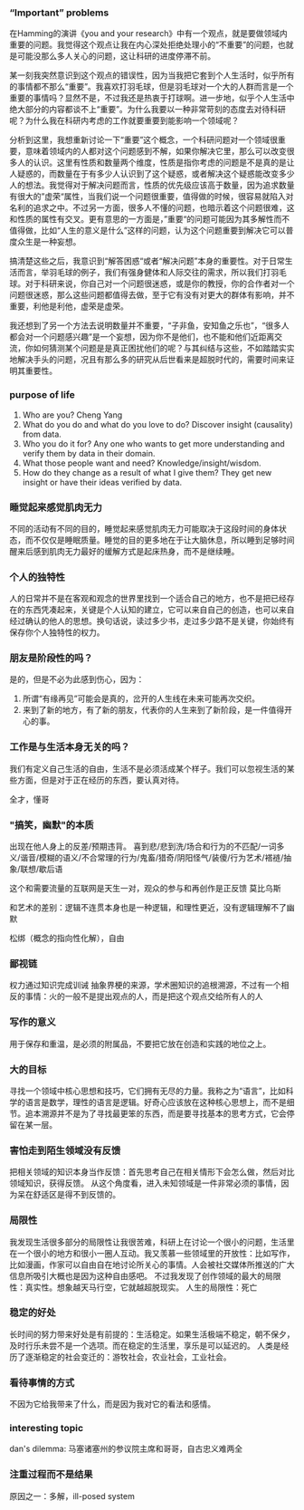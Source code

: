 ### “Important” problems
在Hamming的演讲《you and your research》中有一个观点，就是要做领域内重要的问题。我觉得这个观点让我在内心深处拒绝处理小的“不重要”的问题，也就是可能没那么多人关心的问题，这让科研的进度停滞不前。

某一刻我突然意识到这个观点的错误性，因为当我把它套到个人生活时，似乎所有的事情都不那么“重要”。我喜欢打羽毛球，但是羽毛球对一个大的人群而言是一个重要的事情吗？显然不是，不过我还是热衷于打球啊。进一步地，似乎个人生活中绝大部分的内容都谈不上“重要”。为什么我要以一种非常苛刻的态度去对待科研呢？为什么我在科研内考虑的工作就要重要到能影响一个领域呢？

分析到这里，我想重新讨论一下“重要”这个概念，一个科研问题对一个领域很重要，意味着领域内的人都对这个问题感到不解，如果你解决它里，那么可以改变很多人的认识。这里有性质和数量两个维度，性质是指你考虑的问题是不是真的是让人疑惑的，而数量在于有多少人认识到了这个疑惑，或者解决这个疑惑能改变多少人的想法。我觉得对于解决问题而言，性质的优先级应该高于数量，因为追求数量有很大的”虚荣“属性，当我们说一个问题很重要，值得做的时候，很容易就陷入对名利的追求之中。不过另一方面，很多人不懂的问题，也暗示着这个问题很难，这和性质的属性有交叉。更有意思的一方面是，”重要“的问题可能因为其多解性而不值得做，比如“人生的意义是什么”这样的问题，认为这个问题重要到解决它可以普度众生是一种妄想。

搞清楚这些之后，我意识到“解答困惑“或者“解决问题”本身的重要性。对于日常生活而言，举羽毛球的例子，我们有强身健体和人际交往的需求，所以我们打羽毛球。对于科研来说，你自己对一个问题很迷惑，或是你的教授，你的合作者对一个问题很迷惑，那么这些问题都值得去做，至于它有没有对更大的群体有影响，并不重要，利他是利他，虚荣是虚荣。

我还想到了另一个方法去说明数量并不重要，“子非鱼，安知鱼之乐也”，“很多人都会对一个问题感兴趣”是一个妄想，因为你不是他们，也不能和他们近距离交流，你如何猜测某个问题是是真正困扰他们的呢？与其纠结与这些，不如踏踏实实地解决手头的问题，况且有那么多的研究从后世看来是超脱时代的，需要时间来证明其重要性。

### purpose of life
1. Who are you? 
   Cheng Yang
2. What do you do and what do you love to do?
   Discover insight (causality) from data.
3. Who you do it for?
   Any one who wants to get more understanding and verify them by data in their domain.
4. What those people want and need?
   Knowledge/insight/wisdom.
5. How do they change as a result of what I give them?
   They get new insight or have their ideas verified by data.

### 睡觉起来感觉肌肉无力
不同的活动有不同的目的，睡觉起来感觉肌肉无力可能取决于这段时间的身体状态，而不仅仅是睡眠质量。睡觉的目的更多地在于让大脑休息，所以睡到足够时间醒来后感到肌肉无力最好的缓解方式是起床热身，而不是继续睡。

### 个人的独特性
人的日常并不是在客观和观念的世界里找到一个适合自己的地方，也不是把已经存在的东西凭凑起来，关键是个人认知的建立，它可以来自自己的创造，也可以来自经过确认的他人的思想。换句话说，读过多少书，走过多少路不是关键，你始终有保存你个人独特性的权力。

### 朋友是阶段性的吗？
是的，但是不必为此感到伤心，因为：
1. 所谓“有缘再见”可能会是真的，岔开的人生线在未来可能再次交织。
2. 来到了新的地方，有了新的朋友，代表你的人生来到了新阶段，是一件值得开心的事。

### 工作是与生活本身无关的吗？
我们有定义自己生活的自由，生活不是必须活成某个样子。我们可以忽视生活的某些方面，但是对于正在经历的东西，要认真对待。

全才，懂哥

### "搞笑，幽默"的本质
出现在他人身上的反差/预期违背。
喜到悲/悲到洗/场合和行为的不匹配/一词多义/谐音/模糊的语义/不合常理的行为/鬼畜/猎奇/阴阳怪气/装傻/行为艺术/褡裢/抽象/联想/歇后语

这个和需要流量的互联网是天生一对，观众的参与和再创作是正反馈
莫比乌斯

和艺术的差别：逻辑不连贯本身也是一种逻辑，和理性更近，没有逻辑理解不了幽默

松绑（概念的指向性化解），自由

### 鄙视链
权力通过知识完成训诫
抽象界梗的来源，学术圈知识的追根溯源，不过有一个相反的事情：火的一般不是提出观点的人，而是把这个观点交给所有人的人

### 写作的意义
用于保存和重温，是必须的附属品，不要把它放在创造和实践的地位之上。

### 大的目标
寻找一个领域中核心思想和技巧，它们拥有无尽的力量。我称之为“语言”，比如科学的语言是数学，理性的语言是逻辑。好奇心应该放在这种核心思想上，而不是细节。追本溯源并不是为了寻找最更笨的东西，而是要寻找基本的思考方式，它会停留在某一层。

### 害怕走到陌生领域没有反馈
把相关领域的知识本身当作反馈：首先思考自己在相关情形下会怎么做，然后对比领域知识，获得反馈。
从这个角度看，进入未知领域是一件非常必须的事情，因为呆在舒适区是得不到反馈的。

### 局限性
我发现生活很多部分的局限性让我很苦难，科研上在讨论一个很小的问题，生活里在一个很小的地方和很小一圈人互动。我又羡慕一些领域里的开放性：比如写作，比如漫画，作家可以自由自在地讨论所关心的事情。人会被社交媒体所推送的广大信息所吸引大概也是因为这种自由感吧。
不过我发现了创作领域的最大的局限性：真实性。想象越天马行空，它就越超脱现实。
人生的局限性：死亡

### 稳定的好处
长时间的努力带来好处是有前提的：生活稳定。如果生活极端不稳定，朝不保夕，及时行乐未尝不是一个选项。而在稳定的生活里，享乐是可以延迟的。
人类是经历了逐渐稳定的社会变迁的：游牧社会，农业社会，工业社会。

### 看待事情的方式
不因为它给我带来了什么，而是因为我对它的看法和感情。

### interesting topic
dan's dilemma: 马塞诸塞州的参议院主席和哥哥，自古忠义难两全

### 注重过程而不是结果
原因之一：多解，ill-posed system